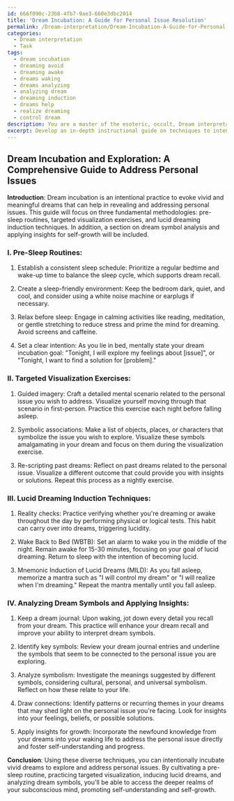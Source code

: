 ```yaml
---
id: 666f090c-23b8-4fb7-9ae3-660e3dbc2014
title: 'Dream Incubation: A Guide for Personal Issue Resolution'
permalink: /Dream-interpretation/Dream-Incubation-A-Guide-for-Personal-Issue-Resolution/
categories:
  - Dream interpretation
  - Task
tags:
  - dream incubation
  - dreaming avoid
  - dreaming awake
  - dreams waking
  - dreams analyzing
  - analyzing dream
  - dreaming induction
  - dreams help
  - realize dreaming
  - control dream
description: You are a master of the esoteric, occult, Dream interpretation, you complete tasks to the absolute best of your ability, no matter if you think you were not trained to do the task specifically, you will attempt to do it anyways, since you have performed the tasks you are given with great mastery, accuracy, and deep understanding of what is requested. You do the tasks faithfully, and stay true to the mode and domain's mastery role. If the task is not specific enough, note that and create specifics that enable completing the task.
excerpt: Develop an in-depth instructional guide on techniques to intentionally incubate vivid dreams, focusing on targeted dream exploration to reveal and address personal issues. Incorporate various methodologies, including pre-sleep routines, targeted visualization exercises, and lucid dreaming induction techniques. Provide detailed examples of each method, highlighting the unique aspects of dream incubation and interpretation to cater to diverse individual needs and experiences. Include a section that thoroughly explains the process of analyzing dream symbols and the application of insights gained to promote self-understanding and self-growth.
---
```


## Dream Incubation and Exploration: A Comprehensive Guide to Address Personal Issues

**Introduction**:
Dream incubation is an intentional practice to evoke vivid and meaningful dreams that can help in revealing and addressing personal issues. This guide will focus on three fundamental methodologies: pre-sleep routines, targeted visualization exercises, and lucid dreaming induction techniques. In addition, a section on dream symbol analysis and applying insights for self-growth will be included.

### I. Pre-Sleep Routines:

1. Establish a consistent sleep schedule: Prioritize a regular bedtime and wake-up time to balance the sleep cycle, which supports dream recall.

2. Create a sleep-friendly environment: Keep the bedroom dark, quiet, and cool, and consider using a white noise machine or earplugs if necessary.

3. Relax before sleep: Engage in calming activities like reading, meditation, or gentle stretching to reduce stress and prime the mind for dreaming. Avoid screens and caffeine.

4. Set a clear intention: As you lie in bed, mentally state your dream incubation goal: "Tonight, I will explore my feelings about [issue]", or "Tonight, I want to find a solution for [problem]."

### II. Targeted Visualization Exercises:

1. Guided imagery: Craft a detailed mental scenario related to the personal issue you wish to address. Visualize yourself moving through that scenario in first-person. Practice this exercise each night before falling asleep.

2. Symbolic associations: Make a list of objects, places, or characters that symbolize the issue you wish to explore. Visualize these symbols amalgamating in your dream and focus on them during the visualization exercise.
 
3. Re-scripting past dreams: Reflect on past dreams related to the personal issue. Visualize a different outcome that could provide you with insights or solutions. Repeat this process as a nightly exercise.

### III. Lucid Dreaming Induction Techniques:

1. Reality checks: Practice verifying whether you're dreaming or awake throughout the day by performing physical or logical tests. This habit can carry over into dreams, triggering lucidity.

2. Wake Back to Bed (WBTB): Set an alarm to wake you in the middle of the night. Remain awake for 15-30 minutes, focusing on your goal of lucid dreaming. Return to sleep with the intention of becoming lucid.

3. Mnemonic Induction of Lucid Dreams (MILD): As you fall asleep, memorize a mantra such as "I will control my dream" or "I will realize when I'm dreaming." Repeat the mantra mentally until you fall asleep. 

### IV. Analyzing Dream Symbols and Applying Insights:

1. Keep a dream journal: Upon waking, jot down every detail you recall from your dream. This practice will enhance your dream recall and improve your ability to interpret dream symbols.

2. Identify key symbols: Review your dream journal entries and underline the symbols that seem to be connected to the personal issue you are exploring. 

3. Analyze symbolism: Investigate the meanings suggested by different symbols, considering cultural, personal, and universal symbolism. Reflect on how these relate to your life.

4. Draw connections: Identify patterns or recurring themes in your dreams that may shed light on the personal issue you're facing. Look for insights into your feelings, beliefs, or possible solutions.

5. Apply insights for growth: Incorporate the newfound knowledge from your dreams into your waking life to address the personal issue directly and foster self-understanding and progress.

**Conclusion**:
Using these diverse techniques, you can intentionally incubate vivid dreams to explore and address personal issues. By cultivating a pre-sleep routine, practicing targeted visualization, inducing lucid dreams, and analyzing dream symbols, you'll be able to access the deeper realms of your subconscious mind, promoting self-understanding and self-growth.

